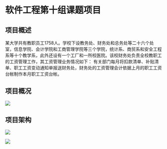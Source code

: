 # 软件工程第十组课题项目

## 项目概述

某大学共有教职员工1758人。学校下设教务处、财务处和总务处等二十六个处室，信息学院、会计学院和工商管理学院等三个学院，统计系、商贸系和安全工程系等十个教学系，此外还设有一个工厂和一所校医院。该校财务处负责全校教职工的工资管理工作，其工资管理业务情况如下：
有关部门每月将扣款清单、补贴清单、职工工资变动通知单报送财务处，财务处的工资管理会计依据上月的职工工资台帐制作本月职工工资台帐。

## 项目概况

![](https://gitee.com/lyq_power/pictures/raw/master/图片1.png)

## 项目架构

![](https://gitee.com/lyq_power/pictures/raw/master/%E5%9B%BE%E7%89%872.png)

![](https://gitee.com/lyq_power/pictures/raw/master/QQ%E6%88%AA%E5%9B%BE20210210152514.png)
